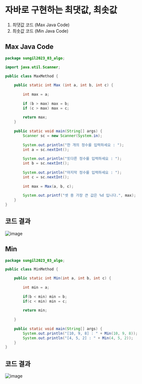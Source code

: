 # 자바로 구현하는 최댓값, 최솟값

1. 최댓값 코드 (Max Java Code)
2. 최솟값 코드 (Min Java Code)

## Max Java Code
```java
package sungil2023_03_algo;

import java.util.Scanner;

public class MaxMethod {
	
	public static int Max (int a, int b, int c) {
		
		int max = a;
		
		if (b > max) max = b;
		if (c > max) max = c;
		
		return max;
	}
	
	public static void main(String[] args) {
		Scanner sc = new Scanner(System.in);
		
		System.out.println("한 개의 정수를 입력하세요 : ");
		int a = sc.nextInt();
		
		System.out.println("또다른 정수를 입력하세요 : ");
		int b = sc.nextInt();
		
		System.out.println("마지막 정수를 입력하세요 : ");
		int c = sc.nextInt();	
		
		int max = Max(a, b, c);
		
		System.out.printf("셋 중 가장 큰 값은 %d 입니다.", max);
	}
}
```
## 코드 결과
![image](https://user-images.githubusercontent.com/107795830/223637478-1c3d473f-38f0-4c49-b8a6-7004c85f4d2a.png)

## Min
```java
package sungil2023_03_algo;

public class MinMethod {

	public static int Min(int a, int b, int c) {
		
		int min = a;
		
		if(b < min) min = b;
		if(c < min) min = c;
		
		return min;
		
	}
	
	public static void main(String[] args) {
		System.out.println("[10, 9, 8] : " + Min(10, 9, 8));
		System.out.println("[4, 5, 2] : " + Min(4, 5, 2));
	}
}
```

## 코드 결과
![image](https://user-images.githubusercontent.com/107795830/223638136-ce00c6c0-1421-456d-9d70-9c38eff767a2.png)

